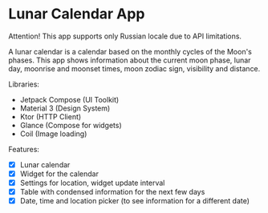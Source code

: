 # Lunar Calendar App
Attention! This app supports only Russian locale due to API limitations.

A lunar calendar is a calendar based on the monthly cycles of the Moon's phases. 
This app shows information about the current moon phase, lunar day, moonrise and moonset times, moon zodiac sign, visibility and distance.

Libraries:
- Jetpack Compose (UI Toolkit)
- Material 3 (Design System)
- Ktor (HTTP Client)
- Glance (Compose for widgets)
- Coil (Image loading)

Features:
- [X] Lunar calendar
- [X] Widget for the calendar
- [X] Settings for location, widget update interval
- [X] Table with condensed information for the next few days
- [X] Date, time and location picker (to see information for a different date)

